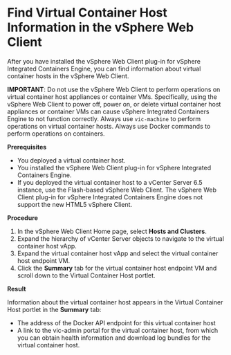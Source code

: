 # Find Virtual Container Host Information in the vSphere Web Client #

After you have installed the vSphere Web Client plug-in for vSphere Integrated Containers Engine, you can find information about virtual container hosts in the vSphere Web Client.

**IMPORTANT**: Do not use the vSphere Web Client to perform operations on virtual container host appliances or container VMs. Specifically, using the vSphere Web Client to power off, power on, or delete virtual container host appliances or container VMs can cause vSphere Integrated Containers Engine to not function correctly. Always use `vic-machine` to perform operations on virtual container hosts. Always use Docker commands to perform operations on containers.

**Prerequisites**

- You deployed a virtual container host.
- You installed the vSphere Web Client plug-in for vSphere Integrated Containers Engine.
- If you deployed the virtual container host to a vCenter Server 6.5 instance, use the Flash-based vSphere Web Client. The vSphere Web Client plug-in for vSphere Integrated Containers Engine does not support the new HTML5 vSphere Client.

**Procedure**

1. In the vSphere Web Client Home page, select **Hosts and Clusters**.
2. Expand the hierarchy of vCenter Server objects to navigate to the virtual container host vApp.
3. Expand the virtual container host vApp and select the virtual container host endpoint VM.
4. Click the **Summary** tab for the virtual container host endpoint VM and scroll down to the Virtual Container Host portlet.

**Result**

Information about the virtual container host appears in the Virtual Container Host portlet in the **Summary** tab:

-  The address of the Docker API endpoint for this virtual container host
-  A link to the vic-admin portal for the virtual container host, from which you can obtain health information and download log bundles for the virtual container host.

